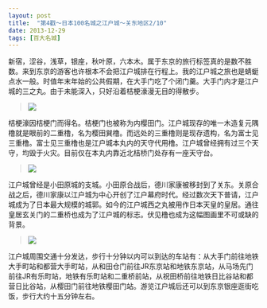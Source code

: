 ```yaml
---
layout: post
title:  "第4戳～日本100名城之江户城～关东地区2/10"
date: 2013-12-29
tags: [百大名城]
---
```


新宿，涩谷，浅草，银座，秋叶原，六本木。属于东京的旅行标签真的是数不胜数。来到东京的游客也许根本不会把江户城排在行程上。我的江户城之旅也是蜻蜓点水一般。时值年末年始的公共假期，在大手门吃了个闭门羹。大手门内才是江户城的三之丸。由于未能深入，只好沿着桔梗濠漫无目的得散步。

> <img src="{{ site.baseurl }}/assets/oshiro/021/edojou-001.jpg">

桔梗濠因桔梗门而得名。桔梗门也被称为内樱田门。江户城现存的唯一木造复元隅橹就是眼前的二重橹，名为樱田巽橹。而远处的三重橹则是现存遗构，名为富士见三重橹。富士见三重橹也是江户城本丸内的天守代用橹。江户城曾经拥有过三个天守，均毁于火灾。目前仅在本丸内靠近北桔桥门处存有一座天守台。

> <img src="{{ site.baseurl }}/assets/oshiro/021/edojou-002.jpg">

江户城曾经是小田原城的支城。小田原合战后，德川家康被移封到了关东。关原合战之后，德川家康以江户城为中心开创了江户幕府时代。经过数次天下普请，江户城成为了日本最大规模的城郭。如今的江户城西之丸被用作日本天皇的皇居。通往皇居玄关门的二重桥也成为了江户城的标志。伏见橹也成为这幅图画里不可或缺的背景。

> <img src="{{ site.baseurl }}/assets/oshiro/021/edojou-003.jpg">

江户城周围交通十分发达，步行十分钟以内可以到达的车站有：从大手门前往地铁大手町站和都营大手町站，从和田仓门前往JR东京站和地铁东京站，从马场先门前往JR有乐町站，地铁有乐町站和二重桥前站，从祝田桥前往地铁日比谷站和都营日比谷站，从樱田门前往地铁樱田门站。游览江户城后还可以到东京银座逛街吃饭，步行大约十五分钟左右。
